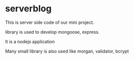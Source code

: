 # serverblog


This is server side code of our mini project.

library is used to develop mongoose, express.

It is a nodejs application

Many small library is also used like morgan, validator, bcrypt

